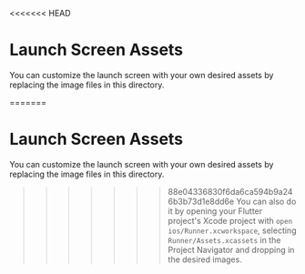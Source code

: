 <<<<<<< HEAD
# Launch Screen Assets

You can customize the launch screen with your own desired assets by replacing the image files in this directory.

=======
# Launch Screen Assets

You can customize the launch screen with your own desired assets by replacing the image files in this directory.

>>>>>>> 88e04336830f6da6ca594b9a246b3b73d1e8dd6e
You can also do it by opening your Flutter project's Xcode project with `open ios/Runner.xcworkspace`, selecting `Runner/Assets.xcassets` in the Project Navigator and dropping in the desired images.